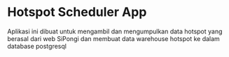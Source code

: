# Hotspot Scheduler App
Aplikasi ini dibuat untuk mengambil dan mengumpulkan data hotspot yang berasal dari web SiPongi dan membuat data warehouse hotspot ke dalam database postgresql


